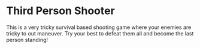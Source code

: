 # Third Person Shooter

This is a very tricky survival based shooting game where your enemies are tricky to out maneuver. Try your best to defeat them all and become the last person standing!
